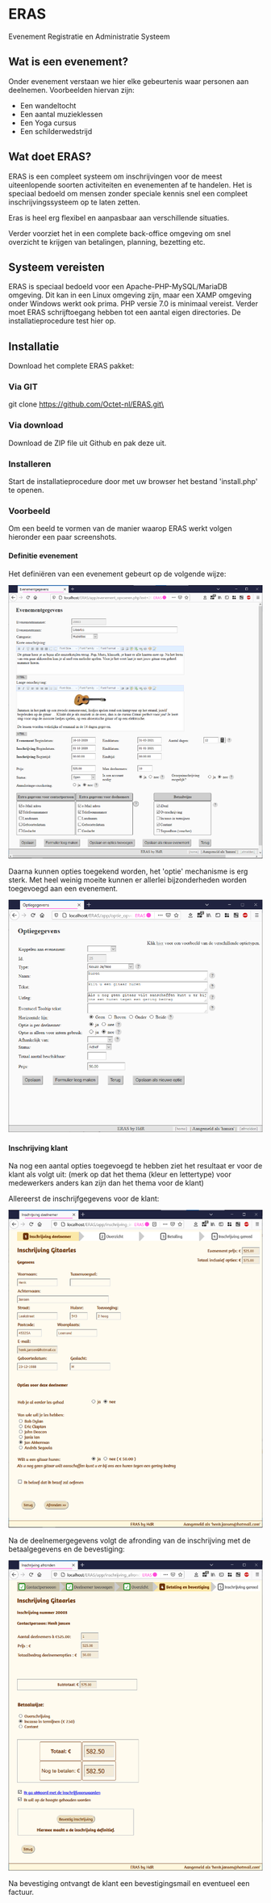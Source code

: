 # ERAS
Evenement Registratie en Administratie Systeem

## Wat is een evenement?
Onder evenement verstaan we hier elke gebeurtenis waar personen aan deelnemen.
Voorbeelden hiervan zijn:
- Een wandeltocht
- Een aantal muzieklessen
- Een Yoga cursus
- Een schilderwedstrijd

## Wat doet ERAS?
ERAS is een compleet systeem om inschrijvingen voor de meest uiteenlopende soorten activiteiten en evenementen af te handelen.
Het is speciaal bedoeld om mensen zonder speciale kennis snel een compleet inschrijvingssysteem op te laten zetten.

Eras is heel erg flexibel en aanpasbaar aan verschillende situaties. 

Verder voorziet het in een complete back-office omgeving om snel overzicht te krijgen van betalingen, planning, bezetting etc.

## Systeem vereisten
ERAS is speciaal bedoeld voor een Apache-PHP-MySQL/MariaDB omgeving. Dit kan in een Linux omgeving zijn, maar een XAMP omgeving onder
Windows werkt ook prima.
PHP versie 7.0 is minimaal vereist. Verder moet ERAS schrijftoegang hebben tot een aantal eigen directories. De installatieprocedure test hier op.

## Installatie
Download het complete ERAS pakket:

### Via GIT
git clone https://github.com/Octet-nl/ERAS.git\

### Via download
Download de ZIP file uit Github en pak deze uit.

### Installeren
Start de installatieprocedure door met uw browser het bestand 'install.php' te openen.

### Voorbeeld

Om een beeld te vormen van de manier waarop ERAS werkt volgen hieronder een paar screenshots.

#### Definitie evenement

Het definiëren van een evenement gebeurt op de volgende wijze:

![Alt text](/app/res/images/gitaar_evenement.png?raw=true "Evenement definitie")

Daarna kunnen opties toegekend worden, het 'optie' mechanisme is erg sterk. Met heel weinig moeite kunnen er allerlei bijzonderheden 
worden toegevoegd aan een evenement.

![Alt text](/app/res/images/gitaar_huren.png?raw=true "Optie definitie")

#### Inschrijving klant

Na nog een aantal opties toegevoegd te hebben ziet het resultaat er voor de klant als volgt uit:
(merk op dat het thema (kleur en lettertype) voor medewerkers anders kan zijn dan het thema voor de klant)

Allereerst de inschrijfgegevens voor de klant:

![Alt text](/app/res/images/gitaar_deelnemer.png?raw=true "Inschrijven")

Na de deelnemergegevens volgt de afronding van de inschrijving met de betaalgegevens en de bevestiging:

![Alt text](/app/res/images/gitaar_afronding.png?raw=true "Inschrijven")

Na bevestiging ontvangt de klant een bevestigingsmail en eventueel een factuur.

